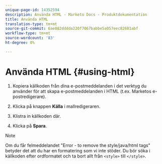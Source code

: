 ```yaml
---
unique-page-id: 14352594
description: Använda HTML - Marketo Docs - Produktdokumentation
title: Använda HTML
translation-type: tm+mt
source-git-commit: 6ae882dddda220f7067babbe5a057eec82601abf
workflow-type: tm+mt
source-wordcount: '83'
ht-degree: 0%

---
```



# Använda HTML {#using-html}

1. Kopiera källkoden från dina e-postmeddelanden i det verktyg du använder för att skapa e-postmeddelanden i HTML (t.ex. Marketos e-postredigerare).

1. Klicka på knappen **Källa** i mallredigeraren.

1. Klistra in källkoden där.

1. Klicka på **Spara**.

>[!NOTE]
>
>Om du får felmeddelandet &quot;Error - to remove the style/java/html tags&quot; betyder det att du har en formatering som vi inte stöder. Du bör söka i källkoden efter ordformatet och ta bort allt från `<style>` till `</style>`.
